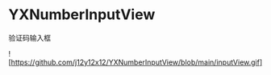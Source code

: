 # YXNumberInputView
 验证码输入框

![https://github.com/j12y12x12/YXNumberInputView/blob/main/inputView.gif]
